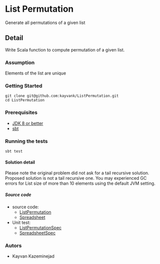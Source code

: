 List Permutation 
=====
Generate all permutations of a given list

## Detail

Write Scala function to compute permutation of a given list. 

### Assumption

Elements of the list are unique

### Getting Started

```
git clone git@github.com:kayvank/ListPermutation.git
cd ListPermutation
```
### Prerequisites

- [JDK 8 or better](http://www.oracle.com/technetwork/java/javase/downloads/jdk8-downloads-2133151.html)
- [sbt](https://www.scala-sbt.org/)

### Running the tests

```
sbt test
```
#### Solution detail

Please note the original problem did not ask for a tail recursive solution. Proposed solution is not a tail recursive one. You may experienced GC errors for List size of more than 10 elements  using the default JVM setting.

##### Source code

- source code: 
    - [ListPermutation](./src/main/scala/intrvw/ListPermutation.scala)
    - [Spreadsheet](./src/main/scala/intrvw/SpreadSheet.scala)
- Unit test: 
    - [ListPermutationSpec](./src/test/scala/intrvw/ListPermutationSpec.scala)
    - [SpreadsheetSpec](./src/test/scala/intrvw/SpreadsheetSpec.scala)

### Autors

- Kayvan Kazeminejad
